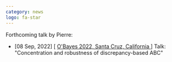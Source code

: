 ```yaml
---
category: news
logo: fa-star
---
```

Forthcoming talk by Pierre:
<ul>
   <li> [08 Sep, 2022] [ <a href="https://obayes.soe.ucsc.edu/" target="_blank">O'Bayes 2022, Santa Cruz, California </a> ] Talk: "Concentration and robustness of discrepancy-based ABC" </li>
</ul>

